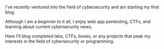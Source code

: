 I've recently ventured into the field of cybersecurity and am starting my first blog.

Although I am a beginner to it all, I enjoy web app pentesting, CTFs, and learning about current cybersecurity news. 

Here I'll blog completed labs, CTFs, boxes, or any projects that peak my interests in the field of cybersecurity or programming.
